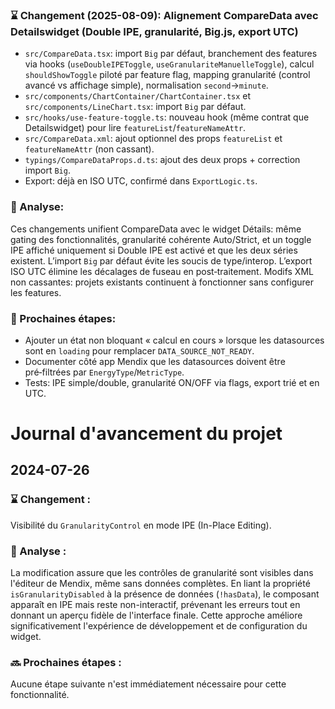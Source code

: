 ### ⌛ Changement (2025-08-09): Alignement CompareData avec Detailswidget (Double IPE, granularité, Big.js, export UTC)

- `src/CompareData.tsx`: import `Big` par défaut, branchement des features via hooks (`useDoubleIPEToggle`, `useGranulariteManuelleToggle`), calcul `shouldShowToggle` piloté par feature flag, mapping granularité (control avancé vs affichage simple), normalisation `second`→`minute`.
- `src/components/ChartContainer/ChartContainer.tsx` et `src/components/LineChart.tsx`: import `Big` par défaut.
- `src/hooks/use-feature-toggle.ts`: nouveau hook (même contrat que Detailswidget) pour lire `featureList`/`featureNameAttr`.
- `src/CompareData.xml`: ajout optionnel des props `featureList` et `featureNameAttr` (non cassant).
- `typings/CompareDataProps.d.ts`: ajout des deux props + correction import `Big`.
- Export: déjà en ISO UTC, confirmé dans `ExportLogic.ts`.

### 🤔 Analyse:
Ces changements unifient CompareData avec le widget Détails: même gating des fonctionnalités, granularité cohérente Auto/Strict, et un toggle IPE affiché uniquement si Double IPE est activé et que les deux séries existent. L’import `Big` par défaut évite les soucis de type/interop. L’export ISO UTC élimine les décalages de fuseau en post‑traitement. Modifs XML non cassantes: projets existants continuent à fonctionner sans configurer les features.

### 💜 Prochaines étapes:
- Ajouter un état non bloquant « calcul en cours » lorsque les datasources sont en `loading` pour remplacer `DATA_SOURCE_NOT_READY`.
- Documenter côté app Mendix que les datasources doivent être pré‑filtrées par `EnergyType`/`MetricType`.
- Tests: IPE simple/double, granularité ON/OFF via flags, export trié et en UTC.

# Journal d'avancement du projet

## 2024-07-26

### ⌛ Changement :
Visibilité du `GranularityControl` en mode IPE (In-Place Editing).

### 🤔 Analyse :
La modification assure que les contrôles de granularité sont visibles dans l'éditeur de Mendix, même sans données complètes. En liant la propriété `isGranularityDisabled` à la présence de données (`!hasData`), le composant apparaît en IPE mais reste non-interactif, prévenant les erreurs tout en donnant un aperçu fidèle de l'interface finale. Cette approche améliore significativement l'expérience de développement et de configuration du widget.

### 🔜 Prochaines étapes :
Aucune étape suivante n'est immédiatement nécessaire pour cette fonctionnalité.

